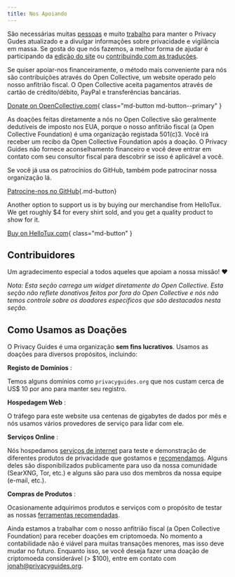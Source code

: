 ```yaml
---
title: Nos Apoiando
---
```


<!-- markdownlint-disable MD036 -->
São necessárias muitas [pessoas](https://github.com/privacyguides/privacyguides.org/graphs/contributors) e muito [trabalho](https://github.com/privacyguides/privacyguides.org/pulse/monthly) para manter o Privacy Gudes atualizado e a divulgar informações sobre privacidade e vigilância em massa. Se gosta do que nós fazemos, a melhor forma de ajudar é participando da [edição do site](https://github.com/privacyguides/privacyguides.org) ou [contribuindo com as traduções](https://crowdin.com/project/privacyguides).

Se quiser apoiar-nos financeiramente, o método mais conveniente para nós são contribuições através do Open Collective, um website operado pelo nosso anfitrião fiscal. O Open Collective aceita pagamentos através de cartão de crédito/débito, PayPal e transferências bancárias.

[Donate on OpenCollective.com](https://opencollective.com/privacyguides/donate){ class="md-button md-button--primary" }

As doações feitas diretamente a nós no Open Collective são geralmente dedutíveis de imposto nos EUA, porque o nosso anfitrião fiscal (a Open Collective Foundation) é uma organização registada 501(c)3. Você irá receber um recibo da Open Collective Foundation após a doação. O Privacy Guides não fornece aconselhamento financeiro e você deve entrar em contato com seu consultor fiscal para descobrir se isso é aplicável a você.

Se você já usa os patrocínios do GitHub, também pode patrocinar nossa organização lá.

[Patrocine-nos no GitHub](https://github.com/sponsors/privacyguides ""){.md-button}

Another option to support us is by buying our merchandise from HelloTux. We get roughly $4 for every shirt sold, and you get a quality product to show for it.

[Buy on HelloTux.com](https://hellotux.com/privacyguides){ class="md-button" }

## Contribuidores

Um agradecimento especial a todos aqueles que apoiam a nossa missão! :heart:

*Nota: Esta seção carrega um widget diretamente do Open Collective. Esta seção não reflete donativos feitos por fora do Open Collective e nós não temos controle sobre os doadores específicos que são destacados nesta seção.*

<script src="https://opencollective.com/privacyguides/banner.js"></script>

## Como Usamos as Doações

O Privacy Guides é uma organização **sem fins lucrativos**. Usamos as doações para diversos propósitos, incluindo:

**Registo de Domínios**
:

Temos alguns domínios como `privacyguides.org` que nos custam cerca de US$ 10 por ano para manter seu registro.

**Hospedagem Web**
:

O tráfego para este website usa centenas de gigabytes de dados por mês e nós usamos vários provedores de serviço para lidar com ele.

**Serviços Online**
:

Nós hospedamos [serviços de internet](https://privacyguides.net) para teste e demonstração de diferentes produtos de privacidade que gostamos e [recomendamos](../tools.md). Alguns deles são disponibilizados publicamente para uso da nossa comunidade (SearXNG, Tor, etc.) e alguns são para uso dos membros da nossa equipe (e-mail, etc.).

**Compras de Produtos**
:

Ocasionamente adquirimos produtos e serviços com o propósito de testar as nossas [ferramentas recomendadas](../tools.md).

Ainda estamos a trabalhar com o nosso anfitrião fiscal (a Open Collective Foundation) para receber doações em criptomoeda. No momento a contabilidade não é viável para muitas transações menores, mas isso deve mudar no futuro. Enquanto isso, se você deseja fazer uma doação de criptomoeda considerável (> $100), entre em contato com [jonah@privacyguides.org](mailto:jonah@privacyguides.org).
